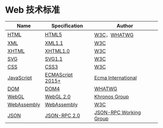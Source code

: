 # Web 技术标准

| Name                                                         | Specification                                                | Author                                                       |
| ------------------------------------------------------------ | ------------------------------------------------------------ | ------------------------------------------------------------ |
| [HTML](https://developer.mozilla.org/zh-CN/docs/Glossary/HTML) | [HTML5](https://html.spec.whatwg.org/multipage/)             | [W3C](https://www.w3.org/)，[WHATWG](https://whatwg.org/)    |
| [XML](https://developer.mozilla.org/zh-CN/docs/Glossary/XML) | [XML1.1](https://www.w3.org/TR/xml-c14n11/)                  | [W3C](https://www.w3.org/)                                   |
| [XHTML](https://developer.mozilla.org/zh-CN/docs/XHTML)      | [XHTML1.0](https://www.w3.org/TR/xhtml1/)                    | [W3C](https://www.w3.org/)                                   |
| [SVG](https://developer.mozilla.org/zh-CN/docs/Web/SVG)      | [SVG1.1](https://www.w3.org/TR/SVG11/)                       | [W3C](https://www.w3.org/)                                   |
| [CSS](https://developer.mozilla.org/zh-CN/docs/Glossary/CSS) | [CSS3](https://www.w3.org/TR/css-content-3/)                 | [W3C](https://www.w3.org/)                                   |
| [JavaScript](https://developer.mozilla.org/zh-CN/docs/Web/JavaScript) | [ECMAScript 2015+](https://developer.mozilla.org/zh-CN/docs/Web/JavaScript/Language_Resources) | [Ecma International](https://www.ecma-international.org/)    |
| [DOM](https://developer.mozilla.org/zh-CN/docs/Glossary/DOM) | [DOM4](https://dom.spec.whatwg.org)                          | [WHATWG](https://whatwg.org/)                                |
| [WebGL](https://developer.mozilla.org/zh-CN/docs/Web/API/WebGL_API) | [WebGL 2.0](https://www.khronos.org/registry/webgl/specs/latest/2.0/) | [Khronos Group](https://www.khronos.org/)                    |
| [WebAssembly](https://developer.mozilla.org/zh-CN/docs/WebAssembly) | [WebAssembly](https://www.w3.org/TR/wasm-js-api-1/)          | [W3C](https://www.w3.org/)                                   |
| [JSON](http://www.json.org)                                  | [JSON-RPC 2.0](https://www.jsonrpc.org/specification)        | [JSON-RPC Working Group](https://groups.google.com/forum/#!forum/json-rpc) |

